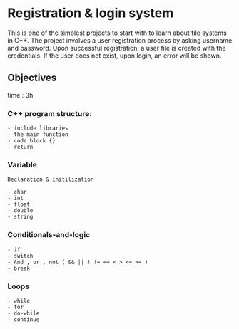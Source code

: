 # Registration & login system

This is one of the simplest projects to start with to learn about file systems in C++. The project involves a user registration process by asking username and password. Upon successful registration, a user file is created with the credentials. If the user does not exist, upon login, an error will be shown.

## Objectives
time : 3h

### C++ program structure:
    - include libraries
    - the main function
    - code block {}
    - return

### Variable
    Declaration & initilization

    - char
    - int
    - float
    - double
    - string

### Conditionals-and-logic
    - if
    - switch
    - And , or , not ( && || ! != == < > <= >= )
    - break

### Loops
    - while
    - for
    - do-while
    - continue

